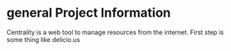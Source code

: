 # general Project Information
Centrality is a web tool to manage resources from the internet.  First step is some thing like delicio.us
